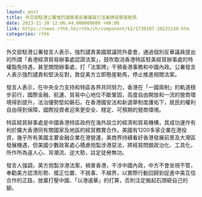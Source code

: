 ```yaml
---
layout: post
title: 外交部駐港公署強烈譴責美反華議員打法案牌促懸崖勒馬
date: 2023-11-30 12:06:44.000000000 +08:00
link: https://news.rthk.hk/rthk/ch/component/k2/1730107-20231130.htm
categories: rthk
---
```


外交部駐港公署發言人表示，強烈譴責美國眾議院外委會，通過個別反華議員提出的所謂「香港經濟貿易辦事處認證法案」，鼓吹取消香港特區駐美經貿辦事處的特權豁免待遇，甚至關閉辦事處，打「法案牌」干預香港事務和中國內政。公署發言人表示強烈譴責和堅決反對，敦促美方立即懸崖勒馬，停止推進相關法案。

發言人表示，在中央全力支持和特區各界共同努力，香港在「一國兩制」的軌道穩步前行，國際金融、航運、貿易中心地位不斷鞏固，高度自由開放和一流的營商環境得到提升，法治優勢堅如磐石。在香港國安法和新選舉制度護佑下，居民的權利自由得到保障，國際投資者迎來更安全、穩定、可預期的營商環境。

特區經貿辦事處是中國香港特區政府在海外設立的經濟和貿易機構，其成功運作有利於擴大香港同有關國家及地區的經貿務實合作。美國有1200多家企業在港投資，幾乎所有美國主要金融企業在港營運，美商界持續看好香港發展前景及大灣區發展機遇，但美國少數政客處心積慮炮製涉港惡法，將經貿問題政治化、工具化，所作所為違人心、背潮流、逆大勢，註定徒勞無功。

發言人強調，美方炮製涉港法案，禍害香港，干涉中國內政，中方不會坐視不管，奉勸美方認清形勢、擺正位置、不挑事、不越界，以實際行動回歸到促進中美互信合作的正路，放棄打壓中國、「以港遏華」的打算，否則注定搬起石頭砸自己的腳。
